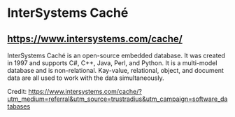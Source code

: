 #  InterSystems Caché 

## https://www.intersystems.com/cache/ 

 InterSystems Caché is an open-source embedded database. It was created in 1997 and supports C#, C++, Java, Perl, and Python. It is a multi-model database and is non-relational. Kay-value, relational, object, and document data are all used to work with the data simultaneously. 
 
 Credit:
 https://www.intersystems.com/cache/?utm_medium=referral&utm_source=trustradius&utm_campaign=software_databases
